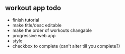 ## workout app todo
* finish tutorial
* make title/desc editable
* make the order of workouts changable
* progressive web app
* style
* checkbox to complete (can't alter till you complete?)
